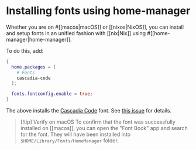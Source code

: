 # Installing fonts using home-manager

Whether you are on #[[macos|macOS]] or [[nixos|NixOS]], you can install and setup fonts in an unified fashion with [[nix|Nix]] using #[[home-manager|home-manager]].

To do this, add:

```nix
{
  home.packages = [
    # Fonts
    cascadia-code
  ];

  fonts.fontconfig.enable = true;
}
```

The above installs the [Cascadia Code](https://x.com/dhh/status/1791920107637354964) font. See [this issue](https://github.com/nix-community/home-manager/issues/605) for details.

>[!tip] Verify on macOS
> To confirm that the font was successfully installed on [[macos]], you can open the "Font Book" app and search for the font. They will have been installed into `$HOME/Library/Fonts/HomeManager` folder. 
